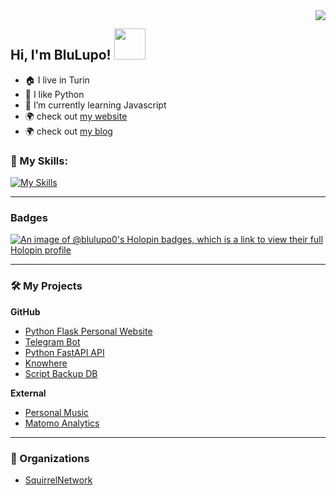 <img align="right" src="https://github-readme-stats.vercel.app/api?username=BluLupo&show_icons=true">

### <h2> Hi, I'm BluLupo! <img src="https://media.giphy.com/media/mGcNjsfWAjY5AEZNw6/giphy.gif" width="50"></h2>

- :house: I live in Turin
- :snake: I like Python
- 🌱 I’m currently learning Javascript 
- :earth_africa: check out [my website](https://hersel.it)
- :earth_africa: check out [my blog](https://blog.hersel.it)

### 🔨 My Skills:

[![My Skills](https://skillicons.dev/icons?i=python,php,golang,html,css,mysql,postgresql,redis,nginx,nodejs,github,git,docker,flask,bootstrap,wordpress,grafana,linux&perline=6)](https://hersel.it)

<hr>

### Badges

[![An image of @blulupo0's Holopin badges, which is a link to view their full Holopin profile](https://holopin.me/blulupo0)](https://holopin.io/@blulupo0)
<hr>

### 🛠️ My Projects

<p><b>GitHub</b></p>

- [Python Flask Personal Website](https://github.com/BluLupo/hersel.it)
- [Telegram Bot](https://github.com/Squirrel-Network/nebula10)
- [Python FastAPI API](https://github.com/Squirrel-Network/api_nebula)
- [Knowhere](https://github.com/Squirrel-Network/Knowhere)
- [Script Backup DB](https://github.com/BluLupo/BackupDatabase)


<p><b>External</b></p>

- [Personal Music](https://music.hersel.it)
- [Matomo Analytics](https://analytics.hersel.it)


<hr>

### 👥 Organizations
- [SquirrelNetwork](https://github.com/Squirrel-Network)
